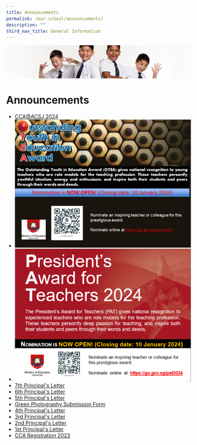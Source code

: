 ```yaml
---
title: Announcements
permalink: /our-school/announcements/
description: ""
third_nav_title: General Information
---
```

![](/images/Sub-banner2.jpg)

Announcements
=============

* [CCA@ACSJ 2024](/files/ccaacsj2024.pdf)
* ![Outstanding Youth in Education Award 2024](/images/oyea2024.jpg) 
*  ![President's Award for Teachers 2024](/images/pat2024.gif)
* [7th Principal's Letter](/files/announcement7.pdf)
* [6th Principal's Letter](/files/announcement6.pdf)
* [5th Principal's Letter](/files/announcement5.pdf)
* [Green Photography Submission Form](https://tinyurl.com/greenphoto2023)
* [4th Principal's Letter](/files/announcement4.pdf)
* [3rd Principal's Letter](/files/announcement3.pdf)
* [2nd Principal's Letter](/files/announcement2.pdf)
* [1st Principal's Letter](/files/announcement1.pdf)
* [CCA Registration 2023](/files/announcementcca.pdf)